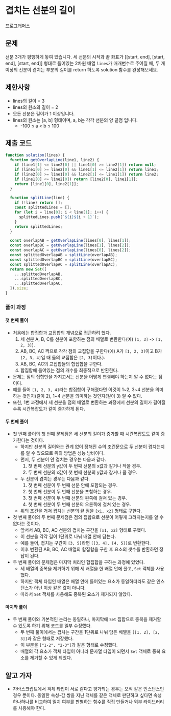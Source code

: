 # 겹치는 선분의 길이

[프로그래머스](https://school.programmers.co.kr/learn/courses/30/lessons/120876)

## 문제

선분 3개가 평행하게 놓여 있습니다. 세 선분의 시작과 끝 좌표가 [[start, end], [start, end], [start, end]] 형태로 들어있는 2차원 배열 `lines`가 매개변수로 주어질 때, 두 개 이상의 선분이 겹치는 부분의 길이를 return 하도록 solution 함수를 완성해보세요.

## 제한사항

- lines의 길이 = 3
- lines의 원소의 길이 = 2
- 모든 선분은 길이가 1 이상입니다.
- lines의 원소는 [a, b] 형태이며, a, b는 각각 선분의 양 끝점 입니다.
  - -100 ≤ a < b ≤ 100

## 제출 코드

```javascript
function solution(lines) {
  function getOverlapLine(line1, line2) {
    if (line1[1] <= line2[0] || line1[0] >= line2[1]) return null;
    if (line1[0] >= line2[0] && line1[1] <= line2[1]) return line1;
    if (line2[0] >= line1[0] && line2[1] <= line1[1]) return line2;
    if (line1[0] <= line2[0]) return [line2[0], line1[1]];
    return [line1[0], line2[1]];
  }

  function splitLine(line) {
    if (!line) return [];
    const splittedLines = [];
    for (let i = line[0]; i < line[1]; i++) {
      splittedLines.push(`${i}${i + 1}`);
    }
    return splittedLines;
  }

  const overlapAB = getOverlapLine(lines[0], lines[1]);
  const overlapBC = getOverlapLine(lines[1], lines[2]);
  const overlapAC = getOverlapLine(lines[0], lines[2]);
  const splittedOverlapAB = splitLine(overlapAB);
  const splittedOverlapBC = splitLine(overlapBC);
  const splittedOverlapAC = splitLine(overlapAC);
  return new Set([
    ...splittedOverlapAB,
    ...splittedOverlapBC,
    ...splittedOverlapAC,
  ]).size;
}
```

### 풀이 과정

#### 첫 번째 풀이

- 처음에는 합집합과 교집합의 개념으로 접근하려 했다.
  1. 세 선분 A, B, C를 선분이 포함하는 점의 배열로 변환한다(예) `[1, 3]` -> `[1, 2, 3]`).
  2. AB, BC, AC 짝으로 각각 점의 교집합을 구한다(예) A가 `[1, 2, 3]`이고 B가 `[2, 3, 4]`일 때 둘의 교집합은 `[2, 3]`이다.).
  3. AB, BC, AC의 교집합들의 합집합을 구한다.
  4. 합집합에 들어있는 점의 개수를 최종적으로 반환한다.
- 문제는 점의 집합만을 가지고서는 선분을 어떻게 연결해야 하는지 알 수 없다는 점이다.
- 예를 들어 `[1, 2, 3, 4]`라는 합집합이 구해졌다면 이것이 1~2, 3~4 선분을 의미하는 것인지(길이 2), 1~4 선분을 의미하는 것인지(길이 3) 알 수 없다.
- 또한, 1번 과정에서 세 선분을 점의 배열로 변환하는 과정에서 선분의 길이가 길어질수록 시간복잡도가 같이 증가하게 된다.

#### 두 번째 풀이

- 첫 번째 풀이의 첫 번째 문제점은 세 선분의 길이가 증가할 때 시간복잡도도 같이 증가한다는 것이다.
  - 하지만 선분의 길이와는 관계 없이 정해진 수의 조건문으로 두 선분이 겹치는지를 알 수 있으므로 위의 방법은 성능 낭비이다.
  - 먼저, 두 선분이 안 겹치는 경우는 다음과 같다.
    1. 첫 번째 선분의 y값이 두 번째 선분의 x값과 같거나 작을 경우.
    2. 두 번째 선분의 x값이 첫 번째 선분의 y값과 같거나 클 경우.
  - 두 선분이 겹치는 경우는 다음과 같다.
    1. 첫 번째 선분이 두 번째 선분 안에 포함되는 경우.
    2. 첫 번째 선분이 두 번째 선분을 포함하는 경우.
    3. 첫 번째 선분이 두 번째 선분의 왼쪽에 걸쳐 있는 경우.
    4. 첫 번째 선분이 두 번째 선분의 오른쪽에 걸쳐 있는 경우.
  - 위의 조건을 거쳐 겹치는 선분의 끝 점을 `[x1, x2]` 형태로 구한다.
- 첫 번째 풀이의 두 번째 문제점은 점의 집합으로 선분이 어떻게 그려지는지를 알 수 없다는 것이다.
  - 앞서서 AB, BC, AC 선분의 겹치는 구간을 `[x1, x2]` 형태로 구했다.
  - 이 선분을 각각 길이 1단위로 나눠 배열 안에 담는다.
  - 예를 들어, 겹치는 구간이 `[3, 5]`라면 `[[3, 4], [4, 5]]`로 변환한다.
  - 이후 변환된 AB, BC, AC 배열의 합집합을 구한 후 요소의 갯수를 반환하면 정답이 된다.
- 두 번째 풀이의 문제점은 마지막 처리인 합집합을 구하는 과정에 있었다.
  - 세 배열의 중복을 제거하기 위해 세 배열을 한 배열 안에 풀고, `Set` 객체를 사용했다.
  - 하지만 객체 타입인 배열은 배열 안에 들어있는 요소가 동일하더라도 같은 인스턴스가 아닌 이상 같은 값이 아니다.
  - 따라서 `Set` 객체를 사용해도 중복된 요소가 제거되지 않았다.

#### 마지막 풀이

- 두 번째 풀이와 기본적인 논리는 동일하나, 마지막에 `Set` 집합으로 중복을 제거할 수 있도록 하기 위해 코드를 일부 수정했다.
  - 두 번째 풀이에서는 겹치는 구간을 1단위로 나눠 담은 배열을 `[[1, 2], [2, 3]]`과 같은 형태로 저장했다.
  - 이 부분을 `["1-2", "2-3"]`과 같은 형태로 수정했다.
  - 배열의 각 요소가 객체 타입이 아니라 문자열 타입이 되면서 `Set` 객체로 중복 요소를 제거할 수 있게 되었다.

## 알고 가자

- 자바스크립트에서 객체 타입이 서로 같다고 평가되는 경우는 오직 같은 인스턴스인 경우 뿐이다. 동일한 속성-값 쌍을 지닌 객체를 같은 객체로 판단하고 싶다면 속성 하나하나를 비교하여 일치 여부를 판별하는 함수를 직접 만들거나 외부 라이브러리를 사용해야 한다.
